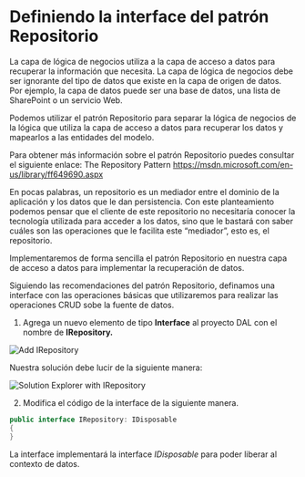 # Definiendo la interface del patrón Repositorio
La capa de lógica de negocios utiliza a la capa de acceso a datos para recuperar la información que 
necesita. La capa de lógica de negocios debe ser ignorante del tipo de datos que existe en la capa de 
origen de datos. Por ejemplo, la capa de datos puede ser una base de datos, una lista de SharePoint o 
un servicio Web.

Podemos utilizar el patrón Repositorio para separar la lógica de negocios de la lógica que utiliza la capa 
de acceso a datos para recuperar los datos y mapearlos a las entidades del modelo.

Para obtener más información sobre el patrón Repositorio puedes consultar el 
siguiente enlace:
The Repository Pattern
https://msdn.microsoft.com/en-us/library/ff649690.aspx

En pocas palabras, un repositorio es un mediador entre el dominio de la aplicación y los datos que le 
dan persistencia. Con este planteamiento podemos pensar que el cliente de este repositorio no 
necesitaría conocer la tecnología utilizada para acceder a los datos, sino que le bastará con saber cuáles 
son las operaciones que le facilita este “mediador”, esto es, el repositorio.

Implementaremos de forma sencilla el patrón Repositorio en nuestra capa de acceso a datos para 
implementar la recuperación de datos.

Siguiendo las recomendaciones del patrón Repositorio, definamos una interface con las operaciones 
básicas que utilizaremos para realizar las operaciones CRUD sobe la fuente de datos.
1. Agrega un nuevo elemento de tipo **Interface** al proyecto DAL con el nombre de **IRepository.**

![Add IRepository](https://user-images.githubusercontent.com/45072377/144181342-d2ba674e-604b-4db3-b1c6-8746f059be2f.png)

Nuestra solución debe lucir de la siguiente manera:

![Solution Explorer with IRepository](https://user-images.githubusercontent.com/45072377/144181774-4f6d75b2-e544-41cc-a647-d1960a989a39.png)

2. Modifica el código de la interface de la siguiente manera.

```c#
public interface IRepository: IDisposable
{
}
```
La interface implementará la interface *IDisposable* para poder liberar al contexto de datos.



